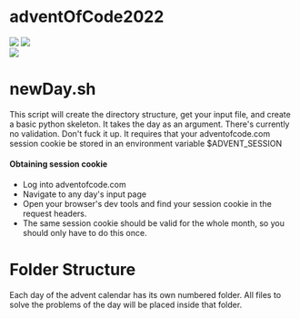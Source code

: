 # adventOfCode2022
![](https://img.shields.io/badge/day%20📅-1-blue)
![](https://img.shields.io/badge/stars%20⭐-2-yellow)	
![](https://img.shields.io/badge/days%20completed-1-red)

# newDay.sh
This script will create the directory structure, get your input file, and create a basic python skeleton.
It takes the day as an argument. There's currently no validation. Don't fuck it up.
It requires that your adventofcode.com session cookie be stored in an environment variable $ADVENT_SESSION

#### Obtaining session cookie
- Log into adventofcode.com
- Navigate to any day's input page
- Open your browser's dev tools and find your session cookie in the request headers.
- The same session cookie should be valid for the whole month, so you should only have to do this once. 

# Folder Structure
Each day of the advent calendar has its own numbered folder. All files to solve the problems of the day will be placed inside that folder. 

